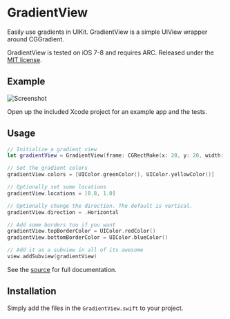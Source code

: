 # GradientView

Easily use gradients in UIKit. GradientView is a simple UIView wrapper around CGGradient.

GradientView is tested on iOS 7-8 and requires ARC. Released under the [MIT license](LICENSE).

## Example

![Screenshot](http://soff.me/PzUc/iOS%20Simulator%20Screen%20shot%20Jun%2030,%202013%205.30.40%20PM.png)

Open up the included Xcode project for an example app and the tests.

## Usage

``` swift
// Initialize a gradient view
let gradientView = GradientView(frame: CGRectMake(x: 20, y: 20, width: 280, height: 280))

// Set the gradient colors
gradientView.colors = [UIColor.greenColor(), UIColor.yellowColor()]

// Optionally set some locations
gradientView.locations = [0.8, 1.0]

// Optionally change the direction. The default is vertical.
gradientView.direction = .Horizontal

// Add some borders too if you want
gradientView.topBorderColor = UIColor.redColor()
gradientView.bottomBorderColor = UIColor.blueColor()

// Add it as a subview in all of its awesome
view.addSubview(gradientView)
```

See the [source](GradientView.swift) for full documentation.

## Installation

Simply add the files in the `GradientView.swift` to your project.

